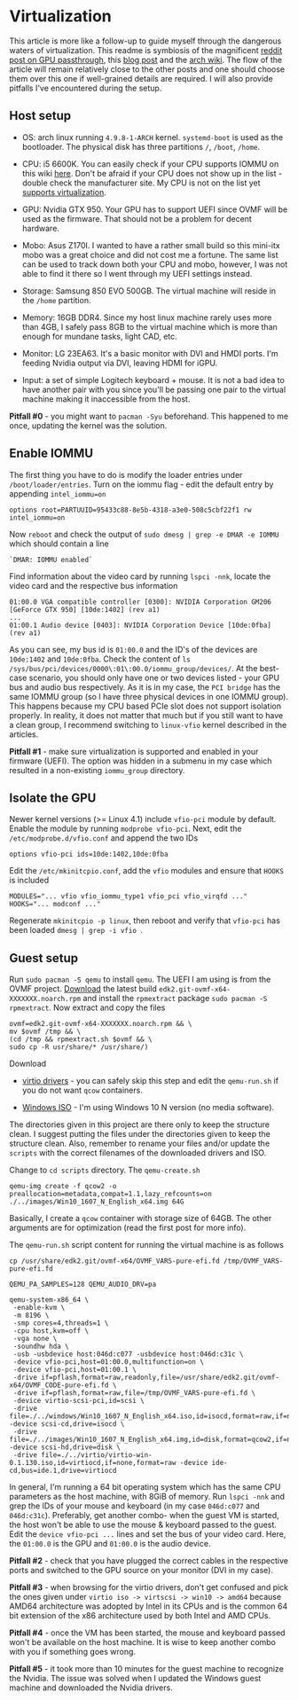 # Virtualization

This article is more like a follow-up to guide myself through the dangerous waters of virtualization. This readme is symbiosis of the magnificent [reddit post on GPU passthrough](https://www.reddit.com/r/pcmasterrace/comments/3lno0t/gpu_passthrough_revisited_an_updated_guide_on_how/), this [blog post](http://dominicm.com/gpu-passthrough-qemu-arch-linux/) and the [arch wiki](https://wiki.archlinux.org/index.php/PCI_passthrough_via_OVMF). The flow of the article will remain relatively close to the other posts and one should choose them over this one if well-grained details are required. I will also provide pitfalls I've encountered during the setup.
 
## Host setup

+ OS: arch linux running `4.9.8-1-ARCH` kernel. `systemd-boot` is used as the bootloader. The physical disk has three partitions `/`, `/boot`, `/home`.

+ CPU: i5 6600K. You can easily check if your CPU supports IOMMU on this wiki [here](https://en.wikipedia.org/wiki/List_of_IOMMU-supporting_hardware). Don't be afraid if your CPU does not show up in the list - double check the manufacturer site. My CPU is not on the list yet [supports virtualization](https://ark.intel.com/products/88191/Intel-Core-i5-6600K-Processor-6M-Cache-up-to-3_90-GHz).

+ GPU: Nvidia GTX 950. Your GPU has to support UEFI since OVMF will be used as the firmware. That should not be a problem for decent hardware.

+ Mobo: Asus Z170I. I wanted to have a rather small build so this mini-itx mobo was a great choice and did not cost me a fortune. The same list can be used to track down both your CPU and mobo, however, I was not able to find it there so I went through my UEFI settings instead.

+ Storage: Samsung 850 EVO 500GB. The virtual machine will reside in the `/home` partition.
 
+ Memory: 16GB DDR4. Since my host linux machine rarely uses more than 4GB, I safely pass 8GB to the virtual machine which is more than enough for mundane tasks, light CAD, etc.

+ Monitor: LG 23EA63. It's a basic monitor with DVI and HMDI ports. I'm feeding Nvidia output via DVI, leaving HDMI for iGPU.

+ Input: a set of simple Logitech keyboard + mouse. It is not a bad idea to have another pair with you since you'll be passing one pair to the virtual machine making it inaccessible from the host.

**Pitfall #0** - you might want to `pacman -Syu` beforehand. This happened to me once, updating the kernel was the solution.

## Enable IOMMU
 
The first thing you have to do is modify the loader entries under `/boot/loader/entries`. Turn on the iommu flag - edit the default entry by appending `intel_iommu=on`

````
options root=PARTUUID=95433c88-8e5b-4318-a3e0-508c5cbf22f1 rw intel_iommu=on
````
 Now `reboot` and check the output of `sudo dmesg | grep -e DMAR -e IOMMU` which should contain a line 
 
 ````
 `DMAR: IOMMU enabled`
 ````
 
Find information about the video card by running `lspci -nnk`, locate the video card and the respective bus information

````
01:00.0 VGA compatible controller [0300]: NVIDIA Corporation GM206 [GeForce GTX 950] [10de:1402] (rev a1)
...
01:00.1 Audio device [0403]: NVIDIA Corporation Device [10de:0fba] (rev a1)
````

As you can see, my bus id is `01:00.0` and the ID's of the devices are `10de:1402` and `10de:0fba`. Check the content of `ls /sys/bus/pci/devices/0000\:01\:00.0/iommu_group/devices/`. At the best-case scenario, you should only have one or two devices listed - your GPU bus and audio bus respectively. As it is in my case, the `PCI bridge` has the same IOMMU group (so I have three physical devices in one IOMMU group). This happens because my CPU based PCIe slot does not support isolation properly. In reality, it does not matter that much but if you still want to have a clean group, I recommend switching to `linux-vfio` kernel described in the articles.

**Pitfall #1** - make sure virtualization is supported and enabled in your firmware (UEFI). The option was hidden in a submenu in my case which resulted in a non-existing `iommu_group` directory.

## Isolate the GPU
 
 Newer kernel versions (>= Linux 4.1) include `vfio-pci` module by default. Enable the module by running `modprobe vfio-pci`. Next, edit the `/etc/modprobe.d/vfio.conf` and append the two IDs
 
 ````
options vfio-pci ids=10de:1402,10de:0fba
 ````

Edit the `/etc/mkinitcpio.conf`, add the `vfio` modules and ensure that `HOOKS` is included

````
MODULES="... vfio vfio_iommu_type1 vfio_pci vfio_virqfd ..."
HOOKS="... modconf ..."
````

Regenerate `mkinitcpio -p linux`, then reboot and verify that `vfio-pci` has been loaded `dmesg | grep -i vfio `.

## Guest setup

Run `sudo pacman -S qemu` to install `qemu`. The UEFI I am using is from the OVMF project. [Download](https://www.kraxel.org/repos/jenkins/edk2/) the latest build `edk2.git-ovmf-x64-XXXXXXX.noarch.rpm` and install the `rpmextract` package `sudo pacman -S rpmextract`. Now extract and copy the files

 ````
ovmf=edk2.git-ovmf-x64-XXXXXXX.noarch.rpm && \
mv $ovmf /tmp && \
(cd /tmp && rpmextract.sh $ovmf && \
sudo cp -R usr/share/* /usr/share/)
 ````

Download
 
 + [virtio drivers](https://fedorapeople.org/groups/virt/virtio-win/direct-downloads/latest-virtio/virtio-win.iso) - you can safely skip this step and edit the `qemu-run.sh` if you do not want `qcow` containers.
 
 + [Windows ISO](https://www.microsoft.com/en-us/software-download/windows10ISO) - I'm using Windows 10 N version (no media software).
 
The directories given in this project are there only to keep the structure clean. I suggest putting the files under the directories given to keep the structure clean. Also, remember to rename your files and/or update the `scripts` with the correct filenames of the downloaded drivers and ISO.

Change to `cd scripts` directory. The `qemu-create.sh`
 
 ````
 qemu-img create -f qcow2 -o preallocation=metadata,compat=1.1,lazy_refcounts=on ./../images/Win10_1607_N_English_x64.img 64G
 ````
 
 Basically, I create a `qcow` container with storage size of 64GB. The other arguments are for optimization (read the first post for more info).
 
 The `qemu-run.sh` script content for running the virtual machine is as follows
 
 ````
cp /usr/share/edk2.git/ovmf-x64/OVMF_VARS-pure-efi.fd /tmp/OVMF_VARS-pure-efi.fd

QEMU_PA_SAMPLES=128 QEMU_AUDIO_DRV=pa

qemu-system-x86_64 \
  -enable-kvm \
  -m 8196 \
  -smp cores=4,threads=1 \
  -cpu host,kvm=off \
  -vga none \
  -soundhw hda \
  -usb -usbdevice host:046d:c077 -usbdevice host:046d:c31c \
  -device vfio-pci,host=01:00.0,multifunction=on \
  -device vfio-pci,host=01:00.1 \
  -drive if=pflash,format=raw,readonly,file=/usr/share/edk2.git/ovmf-x64/OVMF_CODE-pure-efi.fd \
  -drive if=pflash,format=raw,file=/tmp/OVMF_VARS-pure-efi.fd \
  -device virtio-scsi-pci,id=scsi \
  -drive file=./../windows/Win10_1607_N_English_x64.iso,id=isocd,format=raw,if=none -device scsi-cd,drive=isocd \
  -drive file=./../images/Win10_1607_N_English_x64.img,id=disk,format=qcow2,if=none,cache=writeback -device scsi-hd,drive=disk \
  -drive file=./../virtio/virtio-win-0.1.130.iso,id=virtiocd,if=none,format=raw -device ide-cd,bus=ide.1,drive=virtiocd
 ````
 
In general, I'm running a 64 bit operating system which has the same CPU parameters as the host machine, with 8GiB of memory. Run `lspci -nnk` and grep the IDs of your mouse and keyboard (in my case `046d:c077` and `046d:c31c`). Preferably, get another combo- when the guest VM is started, the host won't be able to use the mouse & keyboard passed to the guest. Edit the `device vfio-pci ...` lines and set the bus of your video card. Here, the `01:00.0` is the GPU and `01:00.0` is the audio device.

**Pitfall #2** - check that you have plugged the correct cables in the respective ports and switched to the GPU source on your monitor (DVI in my case).

**Pitfall #3** - when browsing for the virtio drivers, don't get confused and pick the ones given under `virtio iso -> virtscsi -> win10 -> amd64` because AMD64 architecture was adopted by Intel in its CPUs and is the common 64 bit extension of the x86 architecture used by both Intel and AMD CPUs.

**Pitfall #4** - once the VM has been started, the mouse and keyboard passed won't be available on the host machine. It is wise to keep another combo with you if something goes wrong.

**Pitfall #5** - it took more than 10 minutes for the guest machine to recognize the Nvidia. The issue was solved when I updated the Windows guest machine and downloaded the Nvidia drivers.
